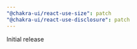 ```yaml
---
"@chakra-ui/react-use-size": patch
"@chakra-ui/react-use-disclosure": patch
---
```


Initial release
